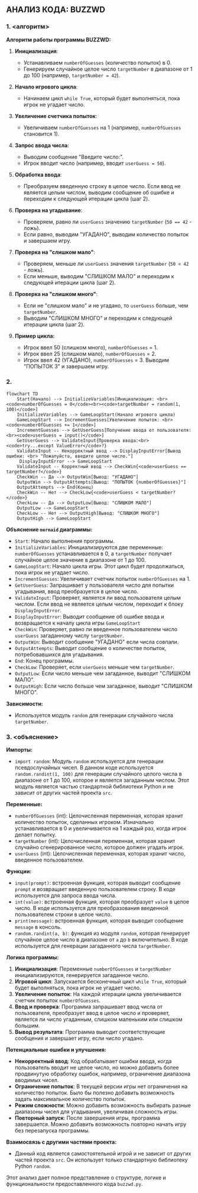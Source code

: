 ## АНАЛИЗ КОДА: BUZZWD

### 1. <алгоритм>

**Алгоритм работы программы BUZZWD:**

1.  **Инициализация**:
    *   Устанавливаем `numberOfGuesses` (количество попыток) в 0.
    *   Генерируем случайное целое число `targetNumber` в диапазоне от 1 до 100 (например, `targetNumber = 42`).

2.  **Начало игрового цикла**:
    *   Начинаем цикл `while True`, который будет выполняться, пока игрок не угадает число.

3.  **Увеличение счетчика попыток**:
    *   Увеличиваем `numberOfGuesses` на 1 (например, `numberOfGuesses` становится 1).

4.  **Запрос ввода числа**:
    *   Выводим сообщение "Введите число:".
    *   Игрок вводит число (например, вводит `userGuess = 50`).

5.  **Обработка ввода**:
    *   Преобразуем введенную строку в целое число. Если ввод не является целым числом, выводим сообщение об ошибке и переходим к следующей итерации цикла (шаг 2).

6.  **Проверка на угадывание**:
    *   Проверяем, равно ли `userGuess` значению `targetNumber` (`50 == 42` - ложь).
    *   Если равно, выводим "УГАДАНО", выводим количество попыток и завершаем игру.

7.  **Проверка на "слишком мало"**:
    *   Проверяем, меньше ли `userGuess` значения `targetNumber` (`50 < 42` - ложь).
    *   Если меньше, выводим "СЛИШКОМ МАЛО" и переходим к следующей итерации цикла (шаг 2).

8.  **Проверка на "слишком много"**:
    *   Если не "слишком мало" и не угадано, то `userGuess` больше, чем `targetNumber`.
    *   Выводим "СЛИШКОМ МНОГО" и переходим к следующей итерации цикла (шаг 2).

9.  **Пример цикла:**
    *   Игрок ввел 50 (слишком много), `numberOfGuesses` = 1.
    *   Игрок ввел 25 (слишком мало), `numberOfGuesses` = 2.
    *   Игрок ввел 42 (УГАДАНО), `numberOfGuesses` = 3. Выводим "ПОПЫТОК 3" и завершаем игру.

### 2. <mermaid>

```mermaid
flowchart TD
    Start(Начало) --> InitializeVariables[Инициализация: <br><code>numberOfGuesses = 0</code><br><code>targetNumber = random(1, 100)</code>]
    InitializeVariables --> GameLoopStart(Начало игрового цикла)
    GameLoopStart --> IncrementGuesses[Увеличение попыток: <br><code>numberOfGuesses += 1</code>]
    IncrementGuesses --> GetUserGuess[Получение ввода от пользователя: <br><code>userGuess = input()</code>]
    GetUserGuess --> ValidateInput{Проверка ввода:<br><code>try...except ValueError</code>?}
    ValidateInput -- Некорректный ввод --> DisplayInputError[Вывод ошибки: <br> "Пожалуйста, введите целое число."]
     DisplayInputError --> GameLoopStart
    ValidateInput -- Корректный ввод --> CheckWin{<code>userGuess == targetNumber?</code>}
    CheckWin -- Да --> OutputWin[Вывод: "УГАДАНО"]
    OutputWin --> OutputAttempts[Вывод: "ПОПЫТОК {numberOfGuesses}"]
    OutputAttempts --> End(Конец)
    CheckWin -- Нет --> CheckLow{<code>userGuess < targetNumber?</code>}
    CheckLow -- Да --> OutputLow[Вывод: "СЛИШКОМ МАЛО"]
    OutputLow --> GameLoopStart
    CheckLow -- Нет --> OutputHigh[Вывод: "СЛИШКОМ МНОГО"]
    OutputHigh --> GameLoopStart
```

**Объяснение `mermaid` диаграммы:**

*   `Start`: Начало выполнения программы.
*   `InitializeVariables`:  Инициализируются две переменные: `numberOfGuesses` устанавливается в 0, а `targetNumber` получает случайное целое значение в диапазоне от 1 до 100.
*   `GameLoopStart`: Начало цикла игры. Этот цикл будет продолжаться, пока игрок не угадает число.
*    `IncrementGuesses`: Увеличивает счетчик попыток `numberOfGuesses` на 1.
*   `GetUserGuess`: Запрашивает у пользователя число для попытки угадывания, ввод преобразуется в целое число.
*   `ValidateInput`: Проверяет, является ли ввод пользователя целым числом. Если ввод не является целым числом, переходит к блоку `DisplayInputError`.
*    `DisplayInputError`: Выводит сообщение об ошибке ввода и возвращается к началу цикла игры `GameLoopStart`
*    `CheckWin`: Проверяет, равно ли введенное пользователем число `userGuess` загаданному числу `targetNumber`.
*   `OutputWin`:  Выводит сообщение "УГАДАНО" если числа совпали.
*   `OutputAttempts`: Выводит сообщение о количестве попыток, потребовавшихся для угадывания.
*   `End`: Конец программы.
*    `CheckLow`: Проверяет, если `userGuess` меньше чем `targetNumber`.
*   `OutputLow`: Если число меньше чем загаданное, выводит "СЛИШКОМ МАЛО".
*   `OutputHigh`: Если число больше чем загаданное, выводит "СЛИШКОМ МНОГО".

**Зависимости:**

*   Используется модуль `random` для генерации случайного числа `targetNumber`.

### 3. <объяснение>

**Импорты:**

*   `import random`: Модуль `random` используется для генерации псевдослучайных чисел. В данном коде используется `random.randint(1, 100)` для генерации случайного целого числа в диапазоне от 1 до 100, которое и является загаданным числом. Этот модуль является частью стандартной библиотеки Python и не зависит от других частей проекта `src`.

**Переменные:**

*   `numberOfGuesses` (int): Целочисленная переменная, которая хранит количество попыток, сделанных игроком. Изначально устанавливается в 0 и увеличивается на 1 каждый раз, когда игрок делает попытку.
*   `targetNumber` (int): Целочисленная переменная, которая хранит случайно сгенерированное число, которое должен угадать игрок.
*    `userGuess` (int): Целочисленная переменная, которая хранит число, введенное пользователем.

**Функции:**

*   `input(prompt)`: встроенная функция, которая выводит сообщение `prompt` и возвращает введенную пользователем строку. В коде используется для запроса ввода числа.
*   `int(value)`: встроенная функция, которая преобразует `value` в целое число. В коде используется для преобразования введенной пользователем строки в целое число.
*   `print(message)`: встроенная функция, которая выводит сообщение `message` в консоль.
*   `random.randint(a, b)`: функция из модуля `random`, которая генерирует случайное целое число в диапазоне от `a` до `b` включительно. В коде используется для генерации загаданного числа `targetNumber`.

**Логика программы:**

1.  **Инициализация**: Переменные `numberOfGuesses` и `targetNumber` инициализируются, генерируется загаданное число.
2.  **Игровой цикл**: Запускается бесконечный цикл `while True`, который будет выполняться, пока игрок не угадает число.
3.  **Увеличение попыток**: На каждой итерации цикла увеличивается счетчик попыток `numberOfGuesses`.
4.  **Ввод и проверка**: Программа запрашивает ввод числа от пользователя, преобразует ввод в целое число и проверяет, является ли число угаданным, слишком маленьким или слишком большим.
5.  **Вывод результата**: Программа выводит соответствующие сообщения и завершает игру, если число угадано.

**Потенциальные ошибки и улучшения:**

*   **Некорректный ввод**: Код обрабатывает ошибки ввода, когда пользователь вводит не целое число, но можно добавить более продвинутую обработку ошибок, например, ограничение диапазона вводимых чисел.
*   **Ограничение попыток**: В текущей версии игры нет ограничения на количество попыток. Было бы полезно добавить возможность задать максимальное количество попыток.
*   **Режим сложности**: Можно добавить возможность выбирать разные диапазоны чисел для угадывания, увеличивая сложность игры.
*   **Повторный запуск**: После завершения игры, программа завершается. Можно добавить возможность повторно начать игру без перезапуска программы.

**Взаимосвязь с другими частями проекта:**

*   Данный код является самостоятельной игрой и не зависит от других частей проекта `src`. Он использует только стандартную библиотеку Python `random`.

Этот анализ дает полное представление о структуре, логике и функциональности предоставленного кода `buzzwd.py`.